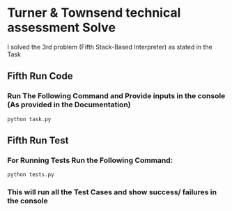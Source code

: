 # Turner & Townsend technical assessment Solve

I solved the 3rd problem (Fifth Stack-Based Interpreter) as stated in the Task

## Fifth Run Code

### Run The Following Command and Provide inputs in the console (As provided in the Documentation)
```
python task.py
```


## Fifth Run Test

### For Running Tests Run the Following Command:

```
python tests.py
```

### This will run all the Test Cases and show success/ failures in the console

